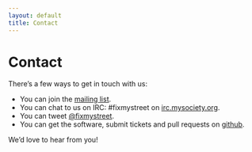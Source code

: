 ```yaml
---
layout: default
title: Contact
---
```


# Contact

There’s a few ways to get in touch with us:

* You can join the [mailing list](https://secure.mysociety.org/admin/lists/mailman/listinfo/fixmystreet).
* You can chat to us on IRC: #fixmystreet on [irc.mysociety.org](http://www.irc.mysociety.org).
* You can tweet [@fixmystreet](http://twitter.com/fixmystreet).
* You can get the software, submit tickets and pull requests on [github](https://github.com/mysociety/fixmystreet).

We’d love to hear from you!
